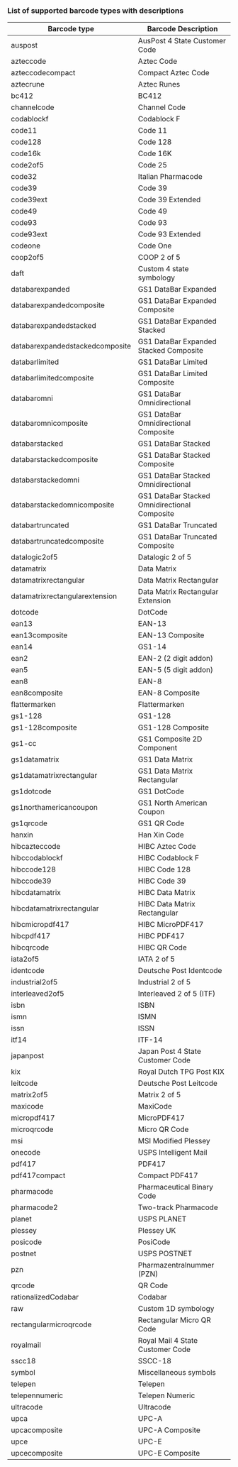 ### List of supported barcode types with descriptions

| Barcode type                    | Barcode Description                           |
|---------------------------------|-----------------------------------------------|
| auspost                         | AusPost 4 State Customer Code                 |
| azteccode                       | Aztec Code                                    |
| azteccodecompact                | Compact Aztec Code                            |
| aztecrune                       | Aztec Runes                                   |
| bc412                           | BC412                                         |
| channelcode                     | Channel Code                                  |
| codablockf                      | Codablock F                                   |
| code11                          | Code 11                                       |
| code128                         | Code 128                                      |
| code16k                         | Code 16K                                      |
| code2of5                        | Code 25                                       |
| code32                          | Italian Pharmacode                            |
| code39                          | Code 39                                       |
| code39ext                       | Code 39 Extended                              |
| code49                          | Code 49                                       |
| code93                          | Code 93                                       |
| code93ext                       | Code 93 Extended                              |
| codeone                         | Code One                                      |
| coop2of5                        | COOP 2 of 5                                   |
| daft                            | Custom 4 state symbology                      |
| databarexpanded                 | GS1 DataBar Expanded                          |
| databarexpandedcomposite        | GS1 DataBar Expanded Composite                |
| databarexpandedstacked          | GS1 DataBar Expanded Stacked                  |
| databarexpandedstackedcomposite | GS1 DataBar Expanded Stacked Composite        |
| databarlimited                  | GS1 DataBar Limited                           |
| databarlimitedcomposite         | GS1 DataBar Limited Composite                 |
| databaromni                     | GS1 DataBar Omnidirectional                   |
| databaromnicomposite            | GS1 DataBar Omnidirectional Composite         |
| databarstacked                  | GS1 DataBar Stacked                           |
| databarstackedcomposite         | GS1 DataBar Stacked Composite                 |
| databarstackedomni              | GS1 DataBar Stacked Omnidirectional           |
| databarstackedomnicomposite     | GS1 DataBar Stacked Omnidirectional Composite |
| databartruncated                | GS1 DataBar Truncated                         |
| databartruncatedcomposite       | GS1 DataBar Truncated Composite               |
| datalogic2of5                   | Datalogic 2 of 5                              |
| datamatrix                      | Data Matrix                                   |
| datamatrixrectangular           | Data Matrix Rectangular                       |
| datamatrixrectangularextension  | Data Matrix Rectangular Extension             |
| dotcode                         | DotCode                                       |
| ean13                           | EAN-13                                        |
| ean13composite                  | EAN-13 Composite                              |
| ean14                           | GS1-14                                        |
| ean2                            | EAN-2 (2 digit addon)                         |
| ean5                            | EAN-5 (5 digit addon)                         |
| ean8                            | EAN-8                                         |
| ean8composite                   | EAN-8 Composite                               |
| flattermarken                   | Flattermarken                                 |
| gs1-128                         | GS1-128                                       |
| gs1-128composite                | GS1-128 Composite                             |
| gs1-cc                          | GS1 Composite 2D Component                    |
| gs1datamatrix                   | GS1 Data Matrix                               |
| gs1datamatrixrectangular        | GS1 Data Matrix Rectangular                   |
| gs1dotcode                      | GS1 DotCode                                   |
| gs1northamericancoupon          | GS1 North American Coupon                     |
| gs1qrcode                       | GS1 QR Code                                   |
| hanxin                          | Han Xin Code                                  |
| hibcazteccode                   | HIBC Aztec Code                               |
| hibccodablockf                  | HIBC Codablock F                              |
| hibccode128                     | HIBC Code 128                                 |
| hibccode39                      | HIBC Code 39                                  |
| hibcdatamatrix                  | HIBC Data Matrix                              |
| hibcdatamatrixrectangular       | HIBC Data Matrix Rectangular                  |
| hibcmicropdf417                 | HIBC MicroPDF417                              |
| hibcpdf417                      | HIBC PDF417                                   |
| hibcqrcode                      | HIBC QR Code                                  |
| iata2of5                        | IATA 2 of 5                                   |
| identcode                       | Deutsche Post Identcode                       |
| industrial2of5                  | Industrial 2 of 5                             |
| interleaved2of5                 | Interleaved 2 of 5 (ITF)                      |
| isbn                            | ISBN                                          |
| ismn                            | ISMN                                          |
| issn                            | ISSN                                          |
| itf14                           | ITF-14                                        |
| japanpost                       | Japan Post 4 State Customer Code              |
| kix                             | Royal Dutch TPG Post KIX                      |
| leitcode                        | Deutsche Post Leitcode                        |
| matrix2of5                      | Matrix 2 of 5                                 |
| maxicode                        | MaxiCode                                      |
| micropdf417                     | MicroPDF417                                   |
| microqrcode                     | Micro QR Code                                 |
| msi                             | MSI Modified Plessey                          |
| onecode                         | USPS Intelligent Mail                         |
| pdf417                          | PDF417                                        |
| pdf417compact                   | Compact PDF417                                |
| pharmacode                      | Pharmaceutical Binary Code                    |
| pharmacode2                     | Two-track Pharmacode                          |
| planet                          | USPS PLANET                                   |
| plessey                         | Plessey UK                                    |
| posicode                        | PosiCode                                      |
| postnet                         | USPS POSTNET                                  |
| pzn                             | Pharmazentralnummer (PZN)                     |
| qrcode                          | QR Code                                       |
| rationalizedCodabar             | Codabar                                       |
| raw                             | Custom 1D symbology                           |
| rectangularmicroqrcode          | Rectangular Micro QR Code                     |
| royalmail                       | Royal Mail 4 State Customer Code              |
| sscc18                          | SSCC-18                                       |
| symbol                          | Miscellaneous symbols                         |
| telepen                         | Telepen                                       |
| telepennumeric                  | Telepen Numeric                               |
| ultracode                       | Ultracode                                     |
| upca                            | UPC-A                                         |
| upcacomposite                   | UPC-A Composite                               |
| upce                            | UPC-E                                         |
| upcecomposite                   | UPC-E Composite                               |